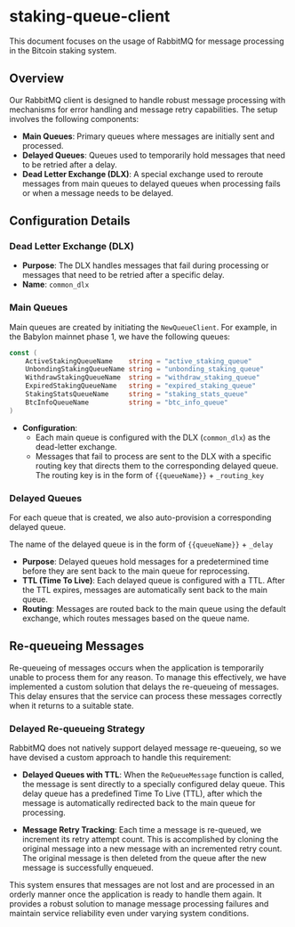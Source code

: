 # staking-queue-client

This document focuses on the usage of RabbitMQ for message processing in the 
Bitcoin staking system.

## Overview

Our RabbitMQ client is designed to handle robust message processing with 
mechanisms for error handling and message retry capabilities. The setup 
involves the following components:

- **Main Queues**: Primary queues where messages are initially sent and 
  processed.
- **Delayed Queues**: Queues used to temporarily hold messages that need to 
  be retried after a delay.
- **Dead Letter Exchange (DLX)**: A special exchange used to reroute 
  messages from main queues to delayed queues when processing fails or when 
  a message needs to be delayed.

## Configuration Details

### Dead Letter Exchange (DLX)

- **Purpose**: The DLX handles messages that fail during processing or messages 
that need to be retried after a specific delay.
- **Name**: `common_dlx`

### Main Queues

Main queues are created by initiating the `NewQueueClient`.
For example, in the Babylon mainnet phase 1, we have the following queues:

```go
const (
    ActiveStakingQueueName    string = "active_staking_queue"
    UnbondingStakingQueueName string = "unbonding_staking_queue"
    WithdrawStakingQueueName  string = "withdraw_staking_queue"
    ExpiredStakingQueueName   string = "expired_staking_queue"
    StakingStatsQueueName     string = "staking_stats_queue"
    BtcInfoQueueName          string = "btc_info_queue"
)
```

- **Configuration**:
  - Each main queue is configured with the DLX (`common_dlx`) as the 
    dead-letter exchange.
  - Messages that fail to process are sent to the DLX with a specific 
    routing key that directs them to the corresponding delayed queue. The 
    routing key is in the form of `{{queueName}}` + `_routing_key`

### Delayed Queues

For each queue that is created, we also auto-provision a corresponding 
delayed queue.  

The name of the delayed queue is in the form of `{{queueName}}` + `_delay`

- **Purpose**: Delayed queues hold messages for a predetermined time before 
  they are sent back to the main queue for reprocessing.
- **TTL (Time To Live)**: Each delayed queue is configured with a TTL. After 
  the TTL expires, messages are automatically sent back to the main queue.
- **Routing**: Messages are routed back to the main queue using the default 
  exchange, which routes messages based on the queue name.

## Re-queueing Messages

Re-queueing of messages occurs when the application is temporarily unable to 
process them for any reason. To manage this effectively, we have implemented 
a custom solution that delays the re-queueing of messages. This delay 
ensures that the service can process these messages correctly when it 
returns to a suitable state.

### Delayed Re-queueing Strategy

RabbitMQ does not natively support delayed message re-queueing, 
so we have devised a custom approach to handle this requirement:

- **Delayed Queues with TTL**: When the `ReQueueMessage` function is called, 
  the message is sent directly to a specially configured delay queue. This 
  delay queue has a predefined Time To Live (TTL), after which the message 
  is automatically redirected back to the main queue for processing.

- **Message Retry Tracking**: Each time a message is re-queued, we increment 
  its retry attempt count. This is accomplished by cloning the original 
  message into a new message with an incremented retry count. The original 
  message is then deleted from the queue after the new message is 
  successfully enqueued.

This system ensures that messages are not lost and are processed in an orderly 
manner once the application is ready to handle them again. It provides a robust 
solution to manage message processing failures and maintain service reliability 
even under varying system conditions.
